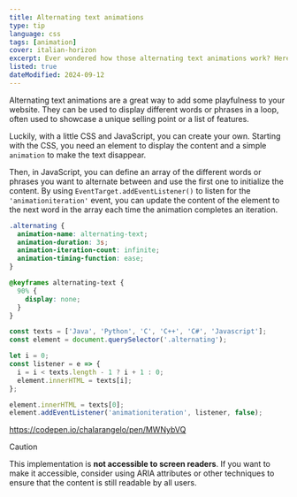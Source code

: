 ```yaml
---
title: Alternating text animations
type: tip
language: css
tags: [animation]
cover: italian-horizon
excerpt: Ever wondered how those alternating text animations work? Here's a simple way to create one using CSS and JavaScript.
listed: true
dateModified: 2024-09-12
---
```


Alternating text animations are a great way to add some playfulness to your website. They can be used to display different words or phrases in a loop, often used to showcase a unique selling point or a list of features.

Luckily, with a little CSS and JavaScript, you can create your own. Starting with the CSS, you need an element to display the content and a simple `animation` to make the text disappear.

Then, in JavaScript, you can define an array of the different words or phrases you want to alternate between and use the first one to initialize the content. By using `EventTarget.addEventListener()` to listen for the `'animationiteration'` event, you can update the content of the element to the next word in the array each time the animation completes an iteration.

```css
.alternating {
  animation-name: alternating-text;
  animation-duration: 3s;
  animation-iteration-count: infinite;
  animation-timing-function: ease;
}

@keyframes alternating-text {
  90% {
    display: none;
  }
}
```

```js
const texts = ['Java', 'Python', 'C', 'C++', 'C#', 'Javascript'];
const element = document.querySelector('.alternating');

let i = 0;
const listener = e => {
  i = i < texts.length - 1 ? i + 1 : 0;
  element.innerHTML = texts[i];
};

element.innerHTML = texts[0];
element.addEventListener('animationiteration', listener, false);
```

https://codepen.io/chalarangelo/pen/MWNybVQ

> [!CAUTION]
>
> This implementation is **not accessible to screen readers**. If you want to make it accessible, consider using ARIA attributes or other techniques to ensure that the content is still readable by all users.
